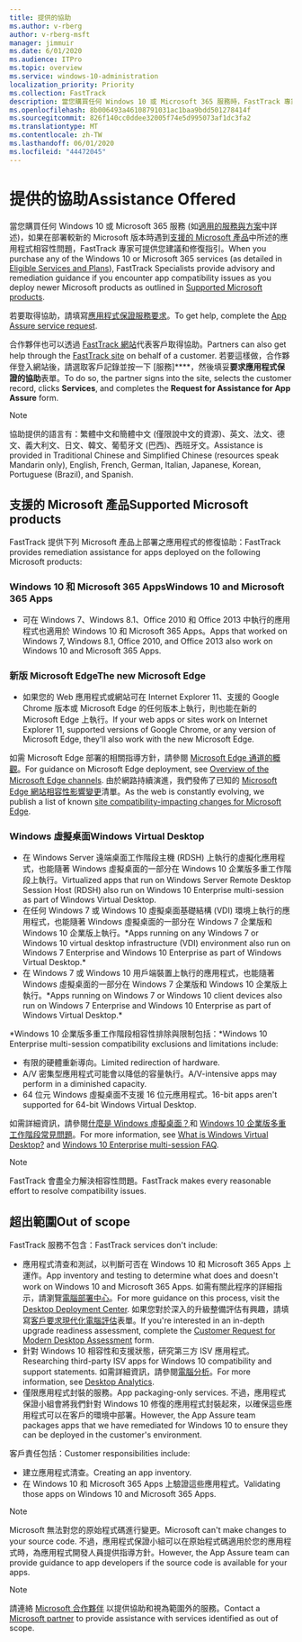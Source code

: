 ```yaml
---
title: 提供的協助
ms.author: v-rberg
author: v-rberg-msft
manager: jimmuir
ms.date: 6/01/2020
ms.audience: ITPro
ms.topic: overview
ms.service: windows-10-administration
localization_priority: Priority
ms.collection: FastTrack
description: 當您購買任何 Windows 10 或 Microsoft 365 服務時，FastTrack 專家會提供部署至 Windows 10 和 Microsoft 365 Apps 的建議和修復指引，並且讓您保持在最新狀態而不需額外成本 (具有合格訂用帳戶)。
ms.openlocfilehash: 8b006493a46108791031ac1baa9bdd501278414f
ms.sourcegitcommit: 826f140cc0ddee32005f74e5d995073af1dc3fa2
ms.translationtype: MT
ms.contentlocale: zh-TW
ms.lasthandoff: 06/01/2020
ms.locfileid: "44472045"
---
```

# <a name="assistance-offered"></a><span data-ttu-id="08e2b-103">提供的協助</span><span class="sxs-lookup"><span data-stu-id="08e2b-103">Assistance Offered</span></span>  

<span data-ttu-id="08e2b-104">當您購買任何 Windows 10 或 Microsoft 365 服務 (如[適用的服務與方案](M365-eligible-services-and-plans.md)中詳述)，如果在部署較新的 Microsoft 版本時遇到[支援的 Microsoft 產品](#supported-microsoft-products)中所述的應用程式相容性問題，FastTrack 專家可提供您建議和修復指引。</span><span class="sxs-lookup"><span data-stu-id="08e2b-104">When you purchase any of the Windows 10 or Microsoft 365 services (as detailed in [Eligible Services and Plans](M365-eligible-services-and-plans.md)), FastTrack Specialists provide advisory and remediation guidance if you encounter app compatibility issues as you deploy newer Microsoft products as outlined in [Supported Microsoft products](#supported-microsoft-products).</span></span>

<span data-ttu-id="08e2b-105">若要取得協助，請填寫[應用程式保證服務要求](https://go.microsoft.com/fwlink/?linkid=2022721)。</span><span class="sxs-lookup"><span data-stu-id="08e2b-105">To get help, complete the [App Assure service request](https://go.microsoft.com/fwlink/?linkid=2022721).</span></span>

<span data-ttu-id="08e2b-106">合作夥伴也可以透過 [FastTrack 網站](https://go.microsoft.com/fwlink/?linkid=780698)代表客戶取得協助。</span><span class="sxs-lookup"><span data-stu-id="08e2b-106">Partners can also get help through the [FastTrack site](https://go.microsoft.com/fwlink/?linkid=780698) on behalf of a customer.</span></span> <span data-ttu-id="08e2b-107">若要這樣做，合作夥伴登入網站後，請選取客戶記錄並按一下 [服務]\*\*\*\*，然後填妥**要求應用程式保證的協助**表單。</span><span class="sxs-lookup"><span data-stu-id="08e2b-107">To do so, the partner signs into the site, selects the customer record, clicks **Services**, and completes the **Request for Assistance for App Assure** form.</span></span>

> [!NOTE]
> <span data-ttu-id="08e2b-108">協助提供的語言有：繁體中文和簡體中文 (僅限說中文的資源)、英文、法文、德文、義大利文、日文、韓文、葡萄牙文 (巴西)、西班牙文。</span><span class="sxs-lookup"><span data-stu-id="08e2b-108">Assistance is provided in Traditional Chinese and Simplified Chinese (resources speak Mandarin only), English, French, German, Italian, Japanese, Korean, Portuguese (Brazil), and Spanish.</span></span> 

## <a name="supported-microsoft-products"></a><span data-ttu-id="08e2b-109">支援的 Microsoft 產品</span><span class="sxs-lookup"><span data-stu-id="08e2b-109">Supported Microsoft products</span></span>

<span data-ttu-id="08e2b-110">FastTrack 提供下列 Microsoft 產品上部署之應用程式的修復協助：</span><span class="sxs-lookup"><span data-stu-id="08e2b-110">FastTrack provides remediation assistance for apps deployed on the following Microsoft products:</span></span>

### <a name="windows-10-and-microsoft-365-apps"></a><span data-ttu-id="08e2b-111">Windows 10 和 Microsoft 365 Apps</span><span class="sxs-lookup"><span data-stu-id="08e2b-111">Windows 10 and Microsoft 365 Apps</span></span>

- <span data-ttu-id="08e2b-112">可在 Windows 7、Windows 8.1、Office 2010 和 Office 2013 中執行的應用程式也適用於 Windows 10 和 Microsoft 365 Apps。</span><span class="sxs-lookup"><span data-stu-id="08e2b-112">Apps that worked on Windows 7, Windows 8.1, Office 2010, and Office 2013 also work on Windows 10 and Microsoft 365 Apps.</span></span>

### <a name="the-new-microsoft-edge"></a><span data-ttu-id="08e2b-113">新版 Microsoft Edge</span><span class="sxs-lookup"><span data-stu-id="08e2b-113">The new Microsoft Edge</span></span>

- <span data-ttu-id="08e2b-114">如果您的 Web 應用程式或網站可在 Internet Explorer 11、支援的 Google Chrome 版本或 Microsoft Edge 的任何版本上執行，則也能在新的 Microsoft Edge 上執行。</span><span class="sxs-lookup"><span data-stu-id="08e2b-114">If your web apps or sites work on Internet Explorer 11, supported versions of Google Chrome, or any version of Microsoft Edge, they'll also work with the new Microsoft Edge.</span></span>

<span data-ttu-id="08e2b-115">如需 Microsoft Edge 部署的相關指導方針，請參閱 [Microsoft Edge 通道的概觀](https://docs.microsoft.com/DeployEdge/microsoft-edge-channels)。</span><span class="sxs-lookup"><span data-stu-id="08e2b-115">For guidance on Microsoft Edge deployment, see [Overview of the Microsoft Edge channels](https://docs.microsoft.com/DeployEdge/microsoft-edge-channels).</span></span> <span data-ttu-id="08e2b-116">由於網路持續演進，我們發佈了已知的 [Microsoft Edge 網站相容性影響變更](https://docs.microsoft.com/microsoft-edge/web-platform/site-impacting-changes)清單。</span><span class="sxs-lookup"><span data-stu-id="08e2b-116">As the web is constantly evolving, we publish a list of known [site compatibility-impacting changes for Microsoft Edge](https://docs.microsoft.com/microsoft-edge/web-platform/site-impacting-changes).</span></span>

### <a name="windows-virtual-desktop"></a><span data-ttu-id="08e2b-117">Windows 虛擬桌面</span><span class="sxs-lookup"><span data-stu-id="08e2b-117">Windows Virtual Desktop</span></span>

- <span data-ttu-id="08e2b-118">在 Windows Server 遠端桌面工作階段主機 (RDSH) 上執行的虛擬化應用程式，也能隨著 Windows 虛擬桌面的一部分在 Windows 10 企業版多重工作階段上執行。</span><span class="sxs-lookup"><span data-stu-id="08e2b-118">Virtualized apps that run on Windows Server Remote Desktop Session Host (RDSH) also run on Windows 10 Enterprise multi-session as part of Windows Virtual Desktop.</span></span>
- <span data-ttu-id="08e2b-119">在任何 Windows 7 或 Windows 10 虛擬桌面基礎結構 (VDI) 環境上執行的應用程式，也能隨著 Windows 虛擬桌面的一部分在 Windows 7 企業版和 Windows 10 企業版上執行。\*</span><span class="sxs-lookup"><span data-stu-id="08e2b-119">Apps running on any Windows 7 or Windows 10 virtual desktop infrastructure (VDI) environment also run on Windows 7 Enterprise and Windows 10 Enterprise as part of Windows Virtual Desktop.\*</span></span>
- <span data-ttu-id="08e2b-120">在 Windows 7 或 Windows 10 用戶端裝置上執行的應用程式，也能隨著 Windows 虛擬桌面的一部分在 Windows 7 企業版和 Windows 10 企業版上執行。\*</span><span class="sxs-lookup"><span data-stu-id="08e2b-120">Apps running on Windows 7 or Windows 10 client devices also run on Windows 7 Enterprise and Windows 10 Enterprise as part of Windows Virtual Desktop.\*</span></span>

<span data-ttu-id="08e2b-121">\*Windows 10 企業版多重工作階段相容性排除與限制包括：</span><span class="sxs-lookup"><span data-stu-id="08e2b-121">\*Windows 10 Enterprise multi-session compatibility exclusions and limitations include:</span></span>
- <span data-ttu-id="08e2b-122">有限的硬體重新導向。</span><span class="sxs-lookup"><span data-stu-id="08e2b-122">Limited redirection of hardware.</span></span>
- <span data-ttu-id="08e2b-123">A/V 密集型應用程式可能會以降低的容量執行。</span><span class="sxs-lookup"><span data-stu-id="08e2b-123">A/V-intensive apps may perform in a diminished capacity.</span></span>
- <span data-ttu-id="08e2b-124">64 位元 Windows 虛擬桌面不支援 16 位元應用程式。</span><span class="sxs-lookup"><span data-stu-id="08e2b-124">16-bit apps aren't supported for 64-bit Windows Virtual Desktop.</span></span>

<span data-ttu-id="08e2b-125">如需詳細資訊，請參閱[什麼是 Windows 虛擬桌面？](https://docs.microsoft.com/azure/virtual-desktop/overview)和 [Windows 10 企業版多重工作階段常見問題](https://docs.microsoft.com/azure/virtual-desktop/windows-10-multisession-faq)。</span><span class="sxs-lookup"><span data-stu-id="08e2b-125">For more information, see [What is Windows Virtual Desktop?](https://docs.microsoft.com/azure/virtual-desktop/overview) and [Windows 10 Enterprise multi-session FAQ](https://docs.microsoft.com/azure/virtual-desktop/windows-10-multisession-faq).</span></span>

> [!NOTE]
> <span data-ttu-id="08e2b-126">FastTrack 會盡全力解決相容性問題。</span><span class="sxs-lookup"><span data-stu-id="08e2b-126">FastTrack makes every reasonable effort to resolve compatibility issues.</span></span> 

## <a name="out-of-scope"></a><span data-ttu-id="08e2b-127">超出範圍</span><span class="sxs-lookup"><span data-stu-id="08e2b-127">Out of scope</span></span>

<span data-ttu-id="08e2b-128">FastTrack 服務不包含：</span><span class="sxs-lookup"><span data-stu-id="08e2b-128">FastTrack services don't include:</span></span>
- <span data-ttu-id="08e2b-129">應用程式清查和測試，以判斷可否在 Windows 10 和 Microsoft 365 Apps 上運作。</span><span class="sxs-lookup"><span data-stu-id="08e2b-129">App inventory and testing to determine what does and doesn't work on Windows 10 and Microsoft 365 Apps.</span></span> <span data-ttu-id="08e2b-130">如需有關此程序的詳細指示，請瀏覽[電腦部署中心](https://go.microsoft.com/fwlink/?linkid=2080140)。</span><span class="sxs-lookup"><span data-stu-id="08e2b-130">For more guidance on this process, visit the [Desktop Deployment Center](https://go.microsoft.com/fwlink/?linkid=2080140).</span></span> <span data-ttu-id="08e2b-131">如果您對於深入的升級整備評估有興趣，請填寫[客戶要求現代化電腦評估](https://go.microsoft.com/fwlink/?linkid=2053818)表單。</span><span class="sxs-lookup"><span data-stu-id="08e2b-131">If you're interested in an in-depth upgrade readiness assessment, complete the [Customer Request for Modern Desktop Assessment](https://go.microsoft.com/fwlink/?linkid=2053818) form.</span></span>
- <span data-ttu-id="08e2b-132">針對 Windows 10 相容性和支援狀態，研究第三方 ISV 應用程式。</span><span class="sxs-lookup"><span data-stu-id="08e2b-132">Researching third-party ISV apps for Windows 10 compatibility and support statements.</span></span> <span data-ttu-id="08e2b-133">如需詳細資訊，請參閱[電腦分析](https://docs.microsoft.com/sccm/desktop-analytics/overview)。</span><span class="sxs-lookup"><span data-stu-id="08e2b-133">For more information, see [Desktop Analytics](https://docs.microsoft.com/sccm/desktop-analytics/overview).</span></span>
- <span data-ttu-id="08e2b-134">僅限應用程式封裝的服務。</span><span class="sxs-lookup"><span data-stu-id="08e2b-134">App packaging-only services.</span></span> <span data-ttu-id="08e2b-135">不過，應用程式保證小組會將我們針對 Windows 10 修復的應用程式封裝起來，以確保這些應用程式可以在客戶的環境中部署。</span><span class="sxs-lookup"><span data-stu-id="08e2b-135">However, the App Assure team packages apps that we have remediated for Windows 10 to ensure they can be deployed in the customer's environment.</span></span>

<span data-ttu-id="08e2b-136">客戶責任包括：</span><span class="sxs-lookup"><span data-stu-id="08e2b-136">Customer responsibilities include:</span></span>
- <span data-ttu-id="08e2b-137">建立應用程式清查。</span><span class="sxs-lookup"><span data-stu-id="08e2b-137">Creating an app inventory.</span></span>
- <span data-ttu-id="08e2b-138">在 Windows 10 和 Microsoft 365 Apps 上驗證這些應用程式。</span><span class="sxs-lookup"><span data-stu-id="08e2b-138">Validating those apps on Windows 10 and Microsoft 365 Apps.</span></span>

> [!NOTE]
> <span data-ttu-id="08e2b-139">Microsoft 無法對您的原始程式碼進行變更。</span><span class="sxs-lookup"><span data-stu-id="08e2b-139">Microsoft can't make changes to your source code.</span></span> <span data-ttu-id="08e2b-140">不過，應用程式保證小組可以在原始程式碼適用於您的應用程式時，為應用程式開發人員提供指導方針。</span><span class="sxs-lookup"><span data-stu-id="08e2b-140">However, the App Assure team can provide guidance to app developers if the source code is available for your apps.</span></span>

> [!NOTE]
> <span data-ttu-id="08e2b-141">請連絡 [Microsoft 合作夥伴](https://go.microsoft.com/fwlink/?linkid=2080150) 以提供協助和視為範圍外的服務。</span><span class="sxs-lookup"><span data-stu-id="08e2b-141">Contact a [Microsoft partner](https://go.microsoft.com/fwlink/?linkid=2080150) to provide assistance with services identified as out of scope.</span></span>


